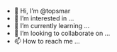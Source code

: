- 👋 Hi, I’m @topsmar
- 👀 I’m interested in ...
- 🌱 I’m currently learning ...
- 💞️ I’m looking to collaborate on ...
- 📫 How to reach me ...

<!---
topsmar/topsmar is a ✨ special ✨ repository because its `README.md` (this file) appears on your GitHub profile.
You can click the Preview link to take a look at your changes.
--->
